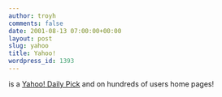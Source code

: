 ```yaml
---
author: troyh
comments: false
date: 2001-08-13 07:00:00+00:00
layout: post
slug: yahoo
title: Yahoo!
wordpress_id: 1393
---
```


is a [Yahoo! Daily Pick](http://dir.yahoo.com/new/20010813.html) and on hundreds of users home pages!
